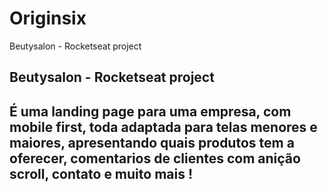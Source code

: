 # Originsix
Beutysalon - Rocketseat project
<h2>Beutysalon - Rocketseat project<h2>
<h2>É uma landing page para uma empresa, com mobile first, toda adaptada para telas menores e maiores, apresentando quais produtos tem a oferecer, comentarios de clientes com anição scroll, contato e muito mais !<h2>
